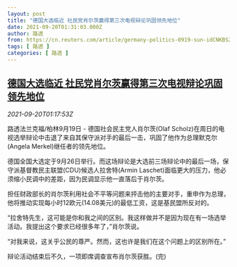 ```yaml
---
layout: post
title: "德国大选临近 社民党肖尔茨赢得第三次电视辩论巩固领先地位"
date: 2021-09-20T01:31:03.000Z
author: 路透
from: https://cn.reuters.com/article/germany-politics-0919-sun-idCNKBS2GG01E
tags: [ 路透 ]
categories: [ 路透 ]
---
```

<!--1632101463000-->
[德国大选临近 社民党肖尔茨赢得第三次电视辩论巩固领先地位](https://cn.reuters.com/article/germany-politics-0919-sun-idCNKBS2GG01E)
------

<div>
<div><i>2021-09-20T01:17:53Z</i></div><p>路透法兰克福/柏林9月19日 - 德国社会民主党人肖尔茨(Olaf Scholz)在周日的电视选举辩论中击退了来自其保守派对手的最后一击，巩固了他作为总理默克尔(Angela Merkel)继任者的领先地位。</p><p>德国全国大选定于9月26日举行。而这场辩论是大选前三场辩论中的最后一场，保守派基督教民主联盟(CDU)候选人拉舍特(Armin Laschet)面临更大的压力，他必须缩小民调中的差距，因为民调显示他一直落后于肖尔茨。</p><p>担任财政部长的肖尔茨利用社会不平等问题来抨击他的主要对手，重申作为总理，他将推动实现每小时12欧元(14.08美元)的最低工资，这是基民盟所反对的。</p><p>“拉舍特先生，这可能是你和我之间的区别。我这样做并不是因为现在有一场选举活动。我提出这个要求已经很多年了，”肖尔茨说。</p><p>“对我来说，这关乎公民的尊严。然而，这也许是我们在这个问题上的区别所在。”</p><p>辩论活动结束后不久，一项即席调查宣布肖尔茨获胜。(完)</p>
</div>
